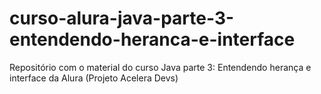 # curso-alura-java-parte-3-entendendo-heranca-e-interface
Repositório com o material do curso Java parte 3: Entendendo herança e interface da Alura (Projeto Acelera Devs)
